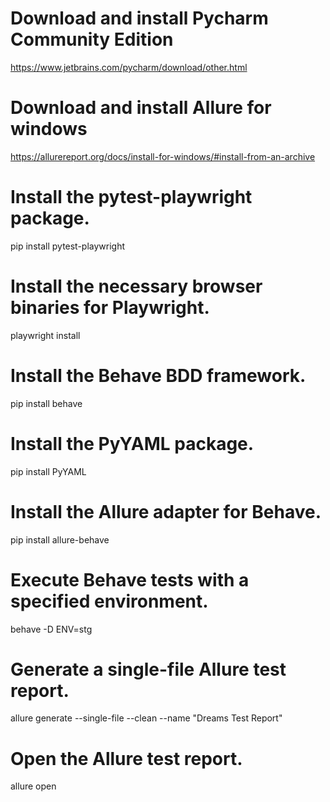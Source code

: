 # Download and install Pycharm Community Edition

https://www.jetbrains.com/pycharm/download/other.html

# Download and install Allure for windows

https://allurereport.org/docs/install-for-windows/#install-from-an-archive

# Install the pytest-playwright package.

pip install pytest-playwright

# Install the necessary browser binaries for Playwright.

playwright install

# Install the Behave BDD framework.

pip install behave

# Install the PyYAML package.

pip install PyYAML

# Install the Allure adapter for Behave.

pip install allure-behave

# Execute Behave tests with a specified environment.

behave -D ENV=stg

# Generate a single-file Allure test report.

allure generate --single-file --clean --name "Dreams Test Report"

# Open the Allure test report.

allure open
